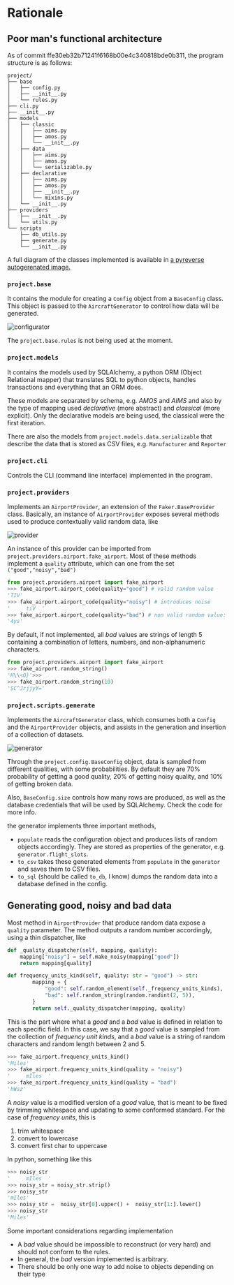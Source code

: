 # Rationale

## Poor man's functional architecture

As of commit ffe30eb32b71241f6168b00e4c340818bde0b311, the program structure is as follows:

```plain
project/
├── base
│   ├── config.py
│   ├── __init__.py
│   └── rules.py
├── cli.py
├── __init__.py
├── models
│   ├── classic
│   │   ├── aims.py
│   │   ├── amos.py
│   │   └── __init__.py
│   ├── data
│   │   ├── aims.py
│   │   ├── amos.py
│   │   └── serializable.py
│   ├── declarative
│   │   ├── aims.py
│   │   ├── amos.py
│   │   ├── __init__.py
│   │   └── mixins.py
│   └── __init__.py
├── providers
│   ├── __init__.py
│   └── utils.py
└── scripts
    ├── db_utils.py
    ├── generate.py
    └── __init__.py

```

A full diagram of the classes implemented is available in [a pyreverse autogerenated image.](images/classes.png)

### `project.base`

It contains the module for creating a `Config` object from a `BaseConfig` class. This object is passed to the `AircraftGenerator` to control how data will be generated.

![configurator](images/configurator.png)

The `project.base.rules` is not being used at the moment.

### `project.models`

It contains the models used by SQLAlchemy, a python ORM (Object Relational mapper) that translates SQL to python objects, handles transactions and everything that an ORM does.

These models are separated by schema, e.g. _AMOS_ and _AIMS_ and also by the type of mapping used _declarative_ (more abstract) and _classical_ (more explicit). Only the declarative models are being used, the classical were the first iteration.

There are also the models from `project.models.data.serializable` that describe the data that is stored as CSV files, e.g. `Manufacturer` and `Reporter`

### `project.cli`

Controls the CLI (command line interface) implemented in the program.

### `project.providers`

Implements an `AirportProvider`, an extension of the `Faker.BaseProvider` class. Basically, an instance of `AirportProvider` exposes several methods used to produce contextually valid random data, like

![provider](images/provider.png)

An instance of this provider can be imported from `project.providers.airport.fake_airport`.
Most of these methods implement a `quality` attribute, which can one from the set `("good","noisy","bad")`

```python
from project.providers.airport import fake_airport
>>> fake_airport.airport_code(quality="good") # valid random value
'TIV'
>>> fake_airport.airport_code(quality="noisy") # introduces noise
'     tiV  '
>>> fake_airport.airport_code(quality="bad") # non valid random value: airport code can't have numbers
'4ys'
```

By default, if not implemented, all _bad_ values are strings of length 5 containing a combination of letters, numbers, and non-alphanumeric characters.

```python
from project.providers.airport import fake_airport
>>> fake_airport.random_string()
'H\\<O}'>>>
>>> fake_airport.random_string(10)
'SC^JrjjyY='
```

### `project.scripts.generate`

Implements the `AircraftGenerator` class, which consumes both a `Config` and the `AirportProvider` objects, and assists in the generation and insertion of a collection of datasets.

![generator](images/generator.png)

Through the `project.config.BaseConfig` object, data is sampled from different qualities, with some probabilities. By default they are 70% probability of getting a good quality, 20% of getting noisy quality, and 10% of getting broken data.

Also, `BaseConfig.size` controls how many rows are produced, as well as the database credentials that will be used by SQLAlchemy. Check the code for more info.

the generator implements three important methods,

- `populate` reads the configuration object and produces lists of random objects accordingly. They are stored as properties of the generator, e.g. `generator.flight_slots`.
- `to_csv` takes these generated elements from `populate` in the `generator` and saves them to CSV files.
- `to_sql` (should be called `to_db`, I know) dumps the random data into a database defined in the config.

## Generating good, noisy and bad data

Most method in `AirportProvider` that produce random data expose a `quality` parameter. The method outputs a random number accordingly, using a thin dispatcher, like

```python
def _quality_dispatcher(self, mapping, quality):
    mapping["noisy"] = self.make_noisy(mapping["good"])
    return mapping[quality]

def frequency_units_kind(self, quality: str = "good") -> str:
        mapping = {
            "good": self.random_element(self._frequency_units_kinds),
            "bad": self.random_string(random.randint(2, 5)),
        }
        return self._quality_dispatcher(mapping, quality)
```

This is the part where what a _good_ and a _bad_ value is defined in relation to each specific field. In this case, we say that a _good_ value is sampled from the collection of _frequency unit kinds_, and a _bad_ value is a string of random characters and random length between 2 and 5.

```python
>>> fake_airport.frequency_units_kind()
'Miles'
>>> fake_airport.frequency_units_kind(quality = "noisy")
'     mIles  '
>>> fake_airport.frequency_units_kind(quality = "bad")
'hWsz'
```

A _noisy_ value is a modified version of a _good_ value, that is meant to be fixed by trimming whitespace and updating to some conformed standard. For the case of _frequency units_, this is

1. trim whitespace
2. convert to lowercase
3. convert first char to uppercase

In python, something like this

```python
>>> noisy_str
'     mIles  '
>>> noisy_str = noisy_str.strip()
>>> noisy_str
'mIles'
>>> noisy_str =  noisy_str[0].upper() +  noisy_str[1:].lower()
>>> noisy_str
'Miles'
```

Some important considerations regarding implementation

- A _bad_ value should be impossible to reconstruct (or very hard) and should not conform to the rules. 
- In general, the *bad* version implemented is arbitrary.
- There should be only one way to add noise to objects depending on their type